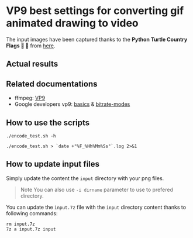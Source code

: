# VP9 best settings for converting gif animated drawing to video

The input images have been captured thanks to the **Python Turtle Country Flags :snake: :turtle:** from [here](https://github.com/coolcornucopia/python-turtle-country-flags).
## Actual results

## Related documentations

* ffmpeg: [VP9](https://trac.ffmpeg.org/wiki/Encode/VP9)
* Google developers vp9: [basics](https://developers.google.com/media/vp9/the-basics) & [bitrate-modes](https://developers.google.com/media/vp9/bitrate-modes)

## How to use the scripts
```
./encode_test.sh -h

./encode_test.sh > `date +"%F_%Hh%Mm%Ss"`.log 2>&1
```


## How to update input files
Simply update the content the `input` directory with your png files.
> Note You can also use `-i dirname` parameter to use to prefered directory.

You can update the `input.7z` file with the `input` directory content thanks to following commands:
```
rm input.7z
7z a input.7z input
```
